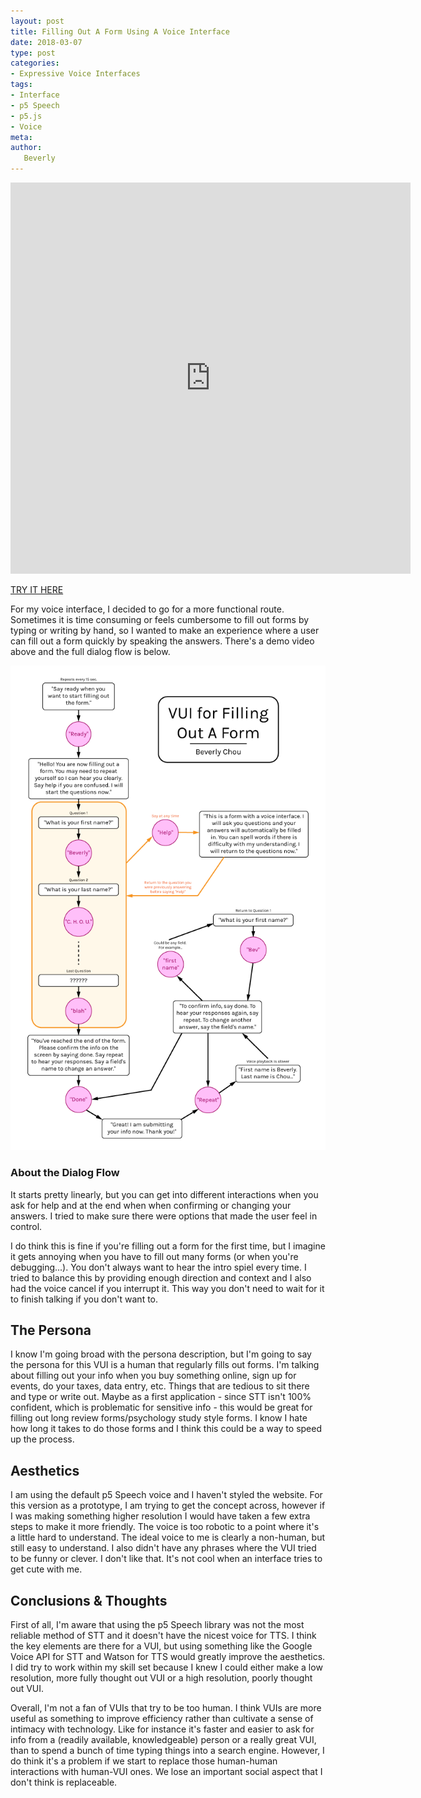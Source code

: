 ```yaml
---
layout: post
title: Filling Out A Form Using A Voice Interface
date: 2018-03-07
type: post
categories:
- Expressive Voice Interfaces
tags:
- Interface
- p5 Speech
- p5.js
- Voice
meta:
author:
   Beverly
---
```

<p><div class="responsive-container"><iframe src="https://player.vimeo.com/video/258949736" width="640" height="626" frameborder="0" webkitallowfullscreen mozallowfullscreen allowfullscreen></iframe>
</div></p>

[TRY IT HERE](http://itp.beverlychou.com/voice-interface-midterm/)

For my voice interface, I decided to go for a more functional route. Sometimes it is time consuming or feels cumbersome to fill out forms by typing or writing by hand, so I wanted to make an experience where a user can fill out a form quickly by speaking the answers. There's a demo video above and the full dialog flow is below.

![dialog flow](../assets/voice-interf/Midterm-Dialog-Flow.png)

<!--more-->

### About the Dialog Flow
It starts pretty linearly, but you can get into different interactions when you ask for help and at the end when when confirming or changing your answers. I tried to make sure there were options that made the user feel in control.

I do think this is fine if you're filling out a form for the first time, but I imagine it gets annoying when you have to fill out many forms (or when you're debugging...). You don't always want to hear the intro spiel every time. I tried to balance this by providing enough direction and context and I also had the voice cancel if you interrupt it. This way you don't need to wait for it to finish talking if you don't want to.

## The Persona
I know I'm going broad with the persona description, but I'm going to say the persona for this VUI is a human that regularly fills out forms. I'm talking about filling out your info when you buy something online, sign up for events, do your taxes, data entry, etc. Things that are tedious to sit there and type or write out. Maybe as a first application - since STT isn't 100% confident, which is problematic for sensitive info - this would be great for filling out long review forms/psychology study style forms. I know I hate how long it takes to do those forms and I think this could be a way to speed up the process.

## Aesthetics
I am using the default p5 Speech voice and I haven't styled the website. For this version as a prototype, I am trying to get the concept across, however if I was making something higher resolution I would have taken a few extra steps to make it more friendly. The voice is too robotic to a point where it's a little hard to understand. The ideal voice to me is clearly a non-human, but still easy to understand. I also didn't have any phrases where the VUI tried to be funny or clever. I don't like that. It's not cool when an interface tries to get cute with me.

## Conclusions & Thoughts
First of all, I'm aware that using the p5 Speech library was not the most reliable method of STT and it doesn't have the nicest voice for TTS. I think the key elements are there for a VUI, but using something like the Google Voice API for STT and Watson for TTS would greatly improve the aesthetics. I did try to work within my skill set because I knew I could either make a low resolution, more fully thought out VUI or a high resolution, poorly thought out VUI.

Overall, I'm not a fan of VUIs that try to be too human. I think VUIs are more useful as something to improve efficiency rather than cultivate a sense of intimacy with technology. Like for instance it's faster and easier to ask for info from a (readily available, knowledgeable) person or a really great VUI, than to spend a bunch of time typing things into a search engine. However, I do think it's a problem if we start to replace those human-human interactions with human-VUI ones. We lose an important social aspect that I don't think is replaceable.
